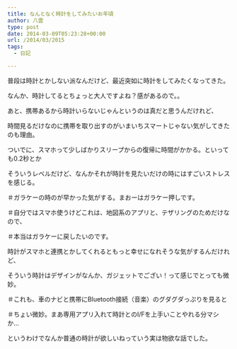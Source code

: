```yaml
---
title: なんとなく時計をしてみたいお年頃
author: 八雲
type: post
date: 2014-03-09T05:23:28+00:00
url: /2014/03/2015
tags:
  - 日記

---
```

普段は時計とかしない派なんだけど、最近突如に時計をしてみたくなってきた。
  
なんか、時計してるとちょっと大人ですよね？感があるので。。

あと、携帯あるから時計いらないじゃんというのは真だと思うんだけれど、
  
時間見るだけなのに携帯を取り出すのがいまいちスマートじゃない気がしてきたのも理由。
  
ついでに、スマホって少しばかりスリープからの復帰に時間がかかる。といっても0.2秒とか
  
そういうレベルだけど、なんかそれが時計を見たいだけの時にはすごいストレスを感じる。
  
＃ガラケーの時のが早かった気がする。まおーはガラケー押しです。
  
＃自分ではスマホ使うけどこれは、地図系のアプリと、テザリングのためだけなので、
  
＃本当はガラケーに戻したいのです。

時計がスマホと連携とかしてくれるともっと幸せになれそうな気がするんだけれど、
  
そういう時計はデザインがなんか、ガジェットでござい！って感じでとっても微妙。
  
＃これも、車のナビと携帯にBluetooth接続（音楽）のグダグダっぷりを見ると
  
＃ちょい微妙。まあ専用アプリ入れて時計とのI/Fを上手いことやれる分マシか…

というわけでなんか普通の時計が欲しいねっていう実は物欲な話でした。
